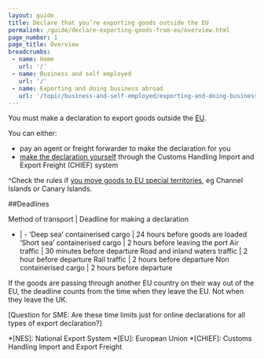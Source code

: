 ```yaml
---
layout: guide
title: Declare that you’re exporting goods outside the EU
permalink: /guide/declare-exporting-goods-from-eu/overview.html
page_number: 1
page_title: Overview
breadcrumbs:
 - name: Home
   url: '/'
 - name: Business and self employed
   url: '/'
 - name: Exporting and doing business abroad
   url: '/topic/business-and-self-employed/exporting-and-doing-business-abroad.html'   
---
```

You must make a declaration to export goods outside the [EU](http://www.gov.uk/eu-eea). 

You can either:

- pay an agent or freight forwarder to make the declaration for you
- [make the declaration yourself](/guide/declare-exporting-goods-from-eu/make-export-declaration.html) through the Customs Handling Import and Export Freight (CHIEF) system

^Check the rules if [you move goods to EU special territories](/guide/move-goods-eu/special-territories.html), eg Channel Islands or Canary Islands.

##Deadlines

Method of transport | Deadline for making a declaration
- | -
‘Deep sea’ containerised cargo | 24 hours before goods are loaded
‘Short sea’ containerised cargo | 2 hours before leaving the port
Air traffic | 30 minutes before departure
Road and inland waters traffic | 2 hour before departure
Rail traffic | 2 hours before departure
Non containerised cargo | 2 hours before departure

If the goods are passing through another EU country on their way out of the EU, the deadline counts from the time when they leave the EU. Not when they leave the UK.

[Question for SME: Are these time limits just for online declarations for all types of export declaration?]

*[NES]: National Export System
*[EU]: European Union
*[CHIEF]: Customs Handling Import and Export Freight


